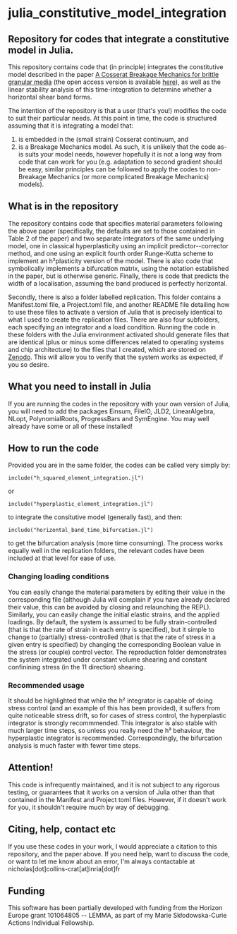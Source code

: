 # julia_constitutive_model_integration
## Repository for codes that integrate a constitutive model in Julia.
This repository contains code that (in principle) integrates the constitutive model described in the paper [A Cosserat Breakage Mechanics for brittle granular media](https://www.sciencedirect.com/science/article/pii/S0022509620302106?via%3Dihub) (the open access version is available [here](https://hal.science/hal-03120686v1)), as well as the linear stability analysis of this time-integration to determine whether a horizontal shear band forms.

The intention of the repository is that a user (that's you!) modifies the code to suit their particular needs. At this point in time, the code is structured assuming that it is integrating a model that:
1. is embedded in the (small strain) Cosserat continuum, and
2. is a Breakage Mechanics model.
As such, it is unlikely that the code as-is suits your model needs, however hopefully it is not a long way from code that can work for you (e.g. adaptation to second gradient should be easy, similar principles can be followed to apply the codes to non-Breakage Mechanics (or more complicated Breakage Mechanics) models).

## What is in the repository
The repository contains code that specifies material parameters following the above paper (specifically, the defaults are set to those contained in Table 2 of the paper) and two separate integrators of the same underlying model, one in classical hyperplasticity using an implicit predictor--corrector method, and one using an explicit fourth order Runge-Kutta scheme to implement an h²plasticity version of the model. There is also code that symbolically implements a bifurcation matrix, using the notation established in the paper, but is otherwise generic. Finally, there is code that predicts the width of a localisation, assuming the band produced is perfectly horizontal.

Secondly, there is also a folder labelled replication. This folder contains a Manifest.toml file, a Project.toml file, and another README file detailing how to use these files to activate a version of Julia that is precisely identical to what I used to create the replication files. There are also four subfolders, each specifying an integrator and a load condition. Running the code in these folders with the Julia environment activated should generate files that are identical (plus or minus some differences related to operating systems and chip architecture) to the files that I created, which are stored on [Zenodo](https://zenodo.org/records/10926006). This will allow you to verify that the system works as expected, if you so desire.

## What you need to install in Julia
If you are running the codes in the repository with your own version of Julia, you will need to add the packages Einsum, FileIO, JLD2, LinearAlgebra, NLopt, PolynomialRoots, ProgressBars and SymEngine. You may well already have some or all of these installed!

## How to run the code
Provided you are in the same folder, the codes can be called very simply by:
```
include("h_squared_element_integration.jl")
```
or
```
include("hyperplastic_element_integration.jl")
```
to integrate the consitutive model (generally fast), and then:
```
include("horizontal_band_time_bifurcation.jl")
```
to get the bifurcation analysis (more time consuming). The process works equally well in the replication folders, the relevant codes have been included at that level for ease of use.

### Changing loading conditions
You can easily change the material parameters by editing their value in the corresponding file (although Julia will complain if you have already declared their value, this can be avoided by closing and relaunching the REPL). Similarly, you can easily change the initial elastic strains, and the applied loadings. By default, the system is assumed to be fully strain-controlled (that is that the rate of strain in each entry is specified), but it simple to change to (partially) stress-controlled (that is that the rate of stress in a given entry is specified) by changing the corresponding Boolean value in the stress (or couple) control vector. The reproduction folder demonstrates the system integrated under constant volume shearing and constant confinining stress (in the 11 direction) shearing.

### Recommended usage
It should be highlighted that while the h² integrator is capable of doing stress control (and an example of this has been provided), it suffers from quite noticeable stress drift, so for cases of stress control, the hyperplastic integrator is strongly recommmended. This integrator is also stable with much larger time steps, so unless you really need the h² behaviour, the hyperplastic integrator is recommended. Correspondingly, the bifurcation analysis is much faster with fewer time steps.

## Attention!
This code is infrequently maintained, and it is not subject to any rigorous testing, or guarantees that it works on a version of Julia other than that contained in the Manifest and Project toml files. However, if it doesn't work for you, it shouldn't require much by way of debugging.

## Citing, help, contact etc
If you use these codes in your work, I would appreciate a citation to this repository, and the paper above. If you need help, want to discuss the code, or want to let me know about an error, I'm always contactable at nicholas[dot]collins-crat[at]inria[dot]fr

## Funding
This software has been partially developed with funding from the Horizon Europe grant 101064805 -- LEMMA, as part of my Marie Skłodowska-Curie Actions Individual Fellowship.
